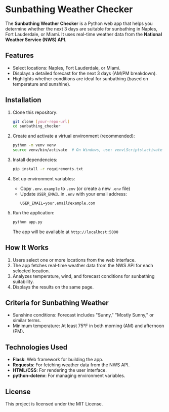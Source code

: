 # Sunbathing Weather Checker

The **Sunbathing Weather Checker** is a Python web app that helps you determine whether the next 3 days are suitable for sunbathing in Naples, Fort Lauderdale, or Miami. It uses real-time weather data from the **National Weather Service (NWS) API**.

## Features

- Select locations: Naples, Fort Lauderdale, or Miami.
- Displays a detailed forecast for the next 3 days (AM/PM breakdown).
- Highlights whether conditions are ideal for sunbathing (based on temperature and sunshine).

## Installation

1. Clone this repository:
   ```bash
   git clone [your-repo-url]
   cd sunbathing_checker
   ```

2. Create and activate a virtual environment (recommended):
   ```bash
   python -m venv venv
   source venv/bin/activate  # On Windows, use: venv\Scripts\activate
   ```

3. Install dependencies:
   ```bash
   pip install -r requirements.txt
   ```

4. Set up environment variables:
   - Copy `.env.example` to `.env` (or create a new `.env` file)
   - Update `USER_EMAIL` in `.env` with your email address:
     ```
     USER_EMAIL=your.email@example.com
     ```

5. Run the application:
   ```bash
   python app.py
   ```
   The app will be available at `http://localhost:5000`

## How It Works

1. Users select one or more locations from the web interface.
2. The app fetches real-time weather data from the NWS API for each selected location.
3. Analyzes temperature, wind, and forecast conditions for sunbathing suitability.
4. Displays the results on the same page.

## Criteria for Sunbathing Weather

- Sunshine conditions: Forecast includes "Sunny," "Mostly Sunny," or similar terms.
- Minimum temperature: At least 75°F in both morning (AM) and afternoon (PM).

## Technologies Used

- **Flask**: Web framework for building the app.
- **Requests**: For fetching weather data from the NWS API.
- **HTML/CSS**: For rendering the user interface.
- **python-dotenv**: For managing environment variables.

## License

This project is licensed under the MIT License.